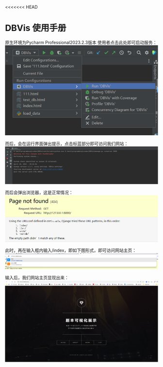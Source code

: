 <<<<<<< HEAD
# DBVis 使用手册
原生环境为Pycharm Professional2023.2.3版本
使用者点击此处即可启动服务：
![img.png](readme_img/img.png)

而后，会在运行界面弹出提示，点击标蓝部分即可访问我们网站：
![img_1.png](readme_img/img_1.png)

而后会弹出浏览器，这是正常情况：
![img_2.png](readme_img/img_2.png)

此时，再在输入框内输入/index，即如下图形式，即可访问网站主页：
![img_3.png](readme_img/img_3.png)

输入后，我们网站主页显现出来：
![img_4.png](readme_img/img_4.png)
